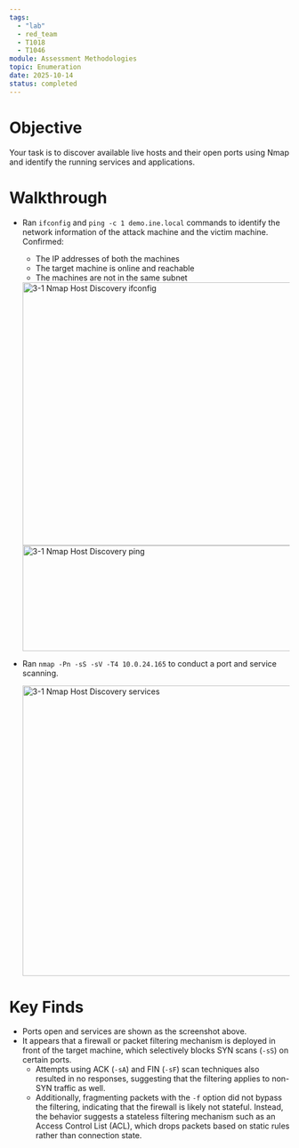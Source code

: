 ```yaml
---
tags:
  - "lab"
  - red_team
  - T1018
  - T1046
module: Assessment Methodologies
topic: Enumeration
date: 2025-10-14
status: completed
---
```

# Objective

Your task is to discover available live hosts and their open ports using Nmap and identify the running services and applications.

# Walkthrough

- Ran `ifconfig` and `ping -c 1 demo.ine.local` commands to identify the network information of the attack machine and the victim machine. Confirmed:
	- The IP addresses of both the machines
	- The target machine is online and reachable
	- The machines are not in the same subnet

  <img width="939" height="473" alt="3-1  Nmap Host Discovery ifconfig" src="https://github.com/user-attachments/assets/decc35ce-81a5-4ffc-9aa9-7a0ff6ceeef2" />
  <img width="837" height="190" alt="3-1  Nmap Host Discovery ping" src="https://github.com/user-attachments/assets/e6612017-200d-4247-b6f7-854806db5611" />
  
- Ran `nmap -Pn -sS -sV -T4 10.0.24.165` to conduct a port and service scanning.

  <img width="1239" height="522" alt="3-1  Nmap Host Discovery services" src="https://github.com/user-attachments/assets/de0bb793-9ba2-4cb6-9971-95e293832231" />

# Key Finds

- Ports open and services are shown as the screenshot above.
- It appears that a firewall or packet filtering mechanism is deployed in front of the target machine, which selectively blocks SYN scans (`-sS`) on certain ports.
	- Attempts using ACK (`-sA`) and FIN (`-sF`) scan techniques also resulted in no responses, suggesting that the filtering applies to non-SYN traffic as well.
	- Additionally, fragmenting packets with the `-f` option did not bypass the filtering, indicating that the firewall is likely not stateful. Instead, the behavior suggests a stateless filtering mechanism such as an Access Control List (ACL), which drops packets based on static rules rather than connection state.
